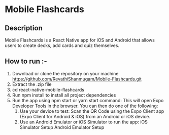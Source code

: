 # Mobile Flashcards

## Description
Mobile Flashcards is a React Native app for iOS and Android that allows users to create decks, add cards and quiz themselves.

## How to run :-
1. Download or clone the repository on your machine https://github.com/RevathiShanmugam/Mobile-Flashcards.git
2. Extract the .zip file
3. cd react-native-mobile-flashcards
3. Run npm install to install all project dependencies
4. Run the app using npm start or yarn start command:
    This will open Expo Developer Tools in the browser.
    You can then do one of the following:
      1. Use your device to test:
            Scan the QR Code using the Expo Client app (Expo Client for Android & iOS) from an Android or iOS device.
      2. Use an Android Emulator or iOS Simulator to run the app:
            iOS Simulator Setup
            Android Emulator Setup
